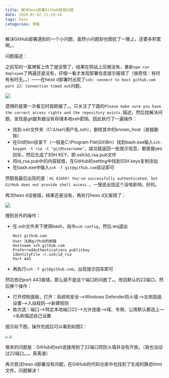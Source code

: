 ```yaml
---
title: 解决hexo部署GitHub报错问题
date: 2020-07-02 21:29:34
tags: hexo
categories: 博客
---
```


解决GitHub部署遇到的一个小问题，虽然小问题却也困扰了一晚上，还要多积累啊。。

<!--more-->

问题描述：

之前写的一篇博客上传了就没管了，结果在网站上压根没有，重新`npm run deployee`了两遍还是没有，仔细一看才发现部署信息提示报错了（很奇怪：有时有有时无。。）——在hexo d部署时出现了`ssh: connect to host github.com port 22: Connection timed out`问题。

![](http://img.salute61.top/git%E9%97%AE%E9%A2%981.png)

遗憾的是第一次看见时我跑偏了。。只关注了下面的`Please make sure you have the correct access rights and the repository exists.`描述，然后找解决问题，发现是git服务器没有存储本地ssh密钥。因此执行了一遍操作：

- 找到.ssh文件夹（C:\User\用户名\.ssh），删除其中的known_host（直接删除）
- 在Git的bin目录下（一般是C:\Program File\Git\Bin）找到bash.exe输入`ssh-keygen -t rsa -C "git的username"`，成功就返回一些提示信息，都直接yes回车，然后生成了SSH KEY，即.ssh/id_rsa.pub文件
- 将id_rsa.pub中的内容赋值，在GitHub的setting中找到SSH keys复制添加
- 在bash.exe中输入`ssh -T git@github.com`验证即可

然鹅我最后出现的是：`Hi 61hhh! You've successfully authenticated, but GitHub does not provide shell access.`，一搜说出现这个没啥影响，好的。

再次hexo d没报错，结果还是没有，再执行hexo d又报错了：

![](http://img.salute61.top/git%E9%97%AE%E9%A2%982.png)

搜到另外的操作：

- 在.ssh文件夹下使用bash，指令`vim config`，然后:wq退出

  ```
  Host github.com
  User 注册github的邮箱
  Hostname ssh.github.com
  PreferredAuthentications publickey
  IdentityFile ~/.ssh/id_rsa
  Port 443
  ```

- 再执行`ssh -T git@github.com`，出现提示回车即可

然后依旧port 443报错，那么就不是这个端口的问题了。。改回默认的22端口，然后换个操作：

- 打开控制面板，打开：系统和安全—>Windows Defender防火墙—>左侧高级设置—>入站规则—>新建规则
- 依次选：端口—>特定本地端口22—>允许连接—>域、专用、公用默认都选上—>名称描述自己设置

提示如下图，操作完成后可以看到如图2：

<img src="http://img.salute61.top/git%E9%97%AE%E9%A2%98%E8%A7%A3%E5%86%B30.png" style="zoom:50%">

<img src="http://img.salute61.top/git%E9%97%AE%E9%A2%98%E8%A7%A3%E5%86%B31.png" style="zoom:60%">

根本的问题是：GitHub的ssh连接用到了22端口而防火墙并没有开放。（我也没动过22端口。。。真离谱）

再次尝试hexo d部署没有问题，在GitHub的代码仓库中也找到了生成的静态html文件，问题解决！

























